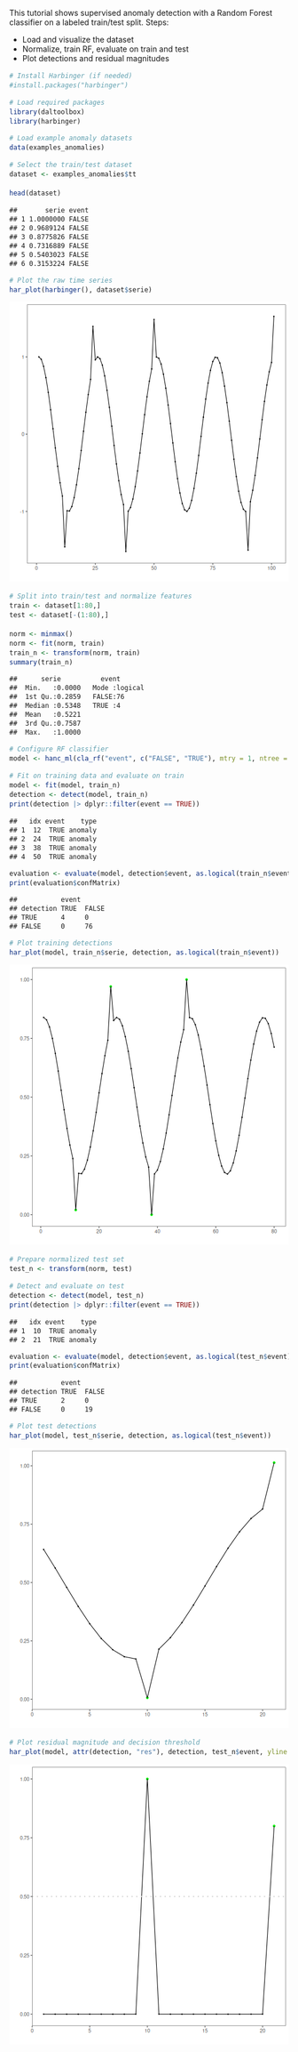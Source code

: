 This tutorial shows supervised anomaly detection with a Random Forest classifier on a labeled train/test split. Steps:

- Load and visualize the dataset
- Normalize, train RF, evaluate on train and test
- Plot detections and residual magnitudes


``` r
# Install Harbinger (if needed)
#install.packages("harbinger")
```


``` r
# Load required packages
library(daltoolbox)
library(harbinger) 
```


``` r
# Load example anomaly datasets
data(examples_anomalies)
```


``` r
# Select the train/test dataset
dataset <- examples_anomalies$tt

head(dataset)
```

```
##       serie event
## 1 1.0000000 FALSE
## 2 0.9689124 FALSE
## 3 0.8775826 FALSE
## 4 0.7316889 FALSE
## 5 0.5403023 FALSE
## 6 0.3153224 FALSE
```


``` r
# Plot the raw time series
har_plot(harbinger(), dataset$serie)
```

![plot of chunk unnamed-chunk-5](fig/hanc_ml_rf/unnamed-chunk-5-1.png)


``` r
# Split into train/test and normalize features
train <- dataset[1:80,]
test <- dataset[-(1:80),]

norm <- minmax()
norm <- fit(norm, train)
train_n <- transform(norm, train)
summary(train_n)
```

```
##      serie          event        
##  Min.   :0.0000   Mode :logical  
##  1st Qu.:0.2859   FALSE:76       
##  Median :0.5348   TRUE :4        
##  Mean   :0.5221                  
##  3rd Qu.:0.7587                  
##  Max.   :1.0000
```


``` r
# Configure RF classifier
model <- hanc_ml(cla_rf("event", c("FALSE", "TRUE"), mtry = 1, ntree = 5))
```


``` r
# Fit on training data and evaluate on train
model <- fit(model, train_n)
detection <- detect(model, train_n)
print(detection |> dplyr::filter(event == TRUE))
```

```
##   idx event    type
## 1  12  TRUE anomaly
## 2  24  TRUE anomaly
## 3  38  TRUE anomaly
## 4  50  TRUE anomaly
```

``` r
evaluation <- evaluate(model, detection$event, as.logical(train_n$event))
print(evaluation$confMatrix)
```

```
##           event      
## detection TRUE  FALSE
## TRUE      4     0    
## FALSE     0     76
```


``` r
# Plot training detections
har_plot(model, train_n$serie, detection, as.logical(train_n$event))
```

![plot of chunk unnamed-chunk-9](fig/hanc_ml_rf/unnamed-chunk-9-1.png)


``` r
# Prepare normalized test set
test_n <- transform(norm, test)
```


``` r
# Detect and evaluate on test
detection <- detect(model, test_n)
print(detection |> dplyr::filter(event == TRUE))
```

```
##   idx event    type
## 1  10  TRUE anomaly
## 2  21  TRUE anomaly
```

``` r
evaluation <- evaluate(model, detection$event, as.logical(test_n$event))
print(evaluation$confMatrix)
```

```
##           event      
## detection TRUE  FALSE
## TRUE      2     0    
## FALSE     0     19
```


``` r
# Plot test detections
har_plot(model, test_n$serie, detection, as.logical(test_n$event))
```

![plot of chunk unnamed-chunk-12](fig/hanc_ml_rf/unnamed-chunk-12-1.png)


``` r
# Plot residual magnitude and decision threshold
har_plot(model, attr(detection, "res"), detection, test_n$event, yline = attr(detection, "threshold"))
```

![plot of chunk unnamed-chunk-13](fig/hanc_ml_rf/unnamed-chunk-13-1.png)
